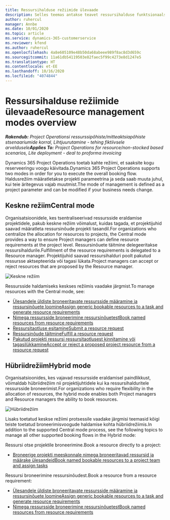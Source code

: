 ```yaml
---
title: Ressursihalduse režiimide ülevaade
description: Selles teemas antakse teavet ressursihalduse funktsionaalsusest Dynamics 365 Project Operationsis.
author: ruhercul
manager: Annbe
ms.date: 10/01/2020
ms.topic: article
ms.service: dynamics-365-customerservice
ms.reviewer: kfend
ms.author: ruhercul
ms.openlocfilehash: 4a8e605109e48b50da68abeee989f8ac8d3d659c
ms.sourcegitcommit: 11a61db54119503e82faec5f99c4273e8d1247e5
ms.translationtype: HT
ms.contentlocale: et-EE
ms.lasthandoff: 10/16/2020
ms.locfileid: "4074844"
---
```

# <a name="resource-management-modes-overview"></a><span data-ttu-id="6a3bb-103">Ressursihalduse režiimide ülevaade</span><span class="sxs-lookup"><span data-stu-id="6a3bb-103">Resource management modes overview</span></span>

<span data-ttu-id="6a3bb-104">_**Rakendub:** Project Operationsi ressurssipõhiste/mitteaktsiapõhiste stsenaariumide korral,  Lihtjuurutamine - tehing fiktiivsele arveldusele_</span><span class="sxs-lookup"><span data-stu-id="6a3bb-104">_**Applies To:** Project Operations for resource/non-stocked based scenarios, Lite deployment - deal to proforma invoicing_</span></span>


<span data-ttu-id="6a3bb-105">Dynamics 365 Project Operations toetab kahte režiimi, et saaksite kogu reserveeringu voogu käivitada.</span><span class="sxs-lookup"><span data-stu-id="6a3bb-105">Dynamics 365 Project Operations supports two modes in order for you to execute the overall booking flow.</span></span> <span data-ttu-id="6a3bb-106">Haldusrežiim määratletakse projekti parameetrina ja seda saab muuta juhul, kui teie äritegevus vajab muutmist.</span><span class="sxs-lookup"><span data-stu-id="6a3bb-106">The mode of management is defined as a project parameter and can be modified if your business needs change.</span></span>    

## <a name="central-mode"></a><span data-ttu-id="6a3bb-107">Keskne režiim</span><span class="sxs-lookup"><span data-stu-id="6a3bb-107">Central mode</span></span>
<span data-ttu-id="6a3bb-108">Organisatsioonidele, kes tsentraliseerivad ressursside eraldamise projektidele, pakub keskne režiim võimalust, kuidas tagada, et projektijuhid saavad määratleta ressursinõude projekti tasandil.</span><span class="sxs-lookup"><span data-stu-id="6a3bb-108">For organizations who centralize the allocation for resources to projects, the Central mode provides a way to ensure Project managers can define resource requirements at the project level.</span></span> <span data-ttu-id="6a3bb-109">Ressursinõuete täitmine delegeeritakse ressursihaldurile.</span><span class="sxs-lookup"><span data-stu-id="6a3bb-109">Fulfillment of the resource requirements is delegated to a Resource manager.</span></span> <span data-ttu-id="6a3bb-110">Projektijuhid saavad ressursihalduri poolt pakutud ressursse aktsepteerida või tagasi lükata.</span><span class="sxs-lookup"><span data-stu-id="6a3bb-110">Project managers can accept or reject resources that are proposed by the Resource manager.</span></span>

![Keskne režiim](./media/resource-management-central.png)

<span data-ttu-id="6a3bb-112">Ressursside haldamiseks keskses režiimis vaadake järgmist.</span><span class="sxs-lookup"><span data-stu-id="6a3bb-112">To manage resources with the Central mode, see:</span></span>

- [<span data-ttu-id="6a3bb-113">Ülesandele üldiste broneeritavate ressursside määramine ja ressursinõuete loomine</span><span class="sxs-lookup"><span data-stu-id="6a3bb-113">Assign generic bookable resources to a task and generate resource requirements</span></span>](https://docs.microsoft.com/dynamics365/project-service/assign-generic-bookable-resource)
- [<span data-ttu-id="6a3bb-114">Nimega ressursside broneerimine ressursinõuetest</span><span class="sxs-lookup"><span data-stu-id="6a3bb-114">Book named resources from resource requirements</span></span>](https://docs.microsoft.com/dynamics365/project-service/book-named-resource)
- [<span data-ttu-id="6a3bb-115">Ressursitaotluse esitamine</span><span class="sxs-lookup"><span data-stu-id="6a3bb-115">Submit a resource request</span></span>](https://docs.microsoft.com/dynamics365/project-service/submit-resource-request)
- [<span data-ttu-id="6a3bb-116">Ressursinõude täitmine</span><span class="sxs-lookup"><span data-stu-id="6a3bb-116">Fulfill a resource request</span></span>](https://docs.microsoft.com/dynamics365/project-service/resource-management-fulfill-requests)
- [<span data-ttu-id="6a3bb-117">Pakutud projekti ressursi ressursitaotlusest kinnitamine või tagasilükkamine</span><span class="sxs-lookup"><span data-stu-id="6a3bb-117">Accept or reject a proposed project resource from a resource request</span></span>](https://docs.microsoft.com/dynamics365/project-service/accept-reject-proposed-resource)

## <a name="hybrid-mode"></a><span data-ttu-id="6a3bb-118">Hübriidrežiim</span><span class="sxs-lookup"><span data-stu-id="6a3bb-118">Hybrid mode</span></span>
<span data-ttu-id="6a3bb-119">Organisatsioonides, kes vajavad ressursside eraldamisel paindlikkust, võimaldab hübriidrežiim nii projektijuhtidele kui ka ressursihalduritele ressursside broneerimist.</span><span class="sxs-lookup"><span data-stu-id="6a3bb-119">For organizations who require flexibility in the allocation of resources, the hybrid mode enables both Project managers and Resource managers the ability to book resources.</span></span>

![Hübriidrežiim](./media/resource-management-hybrid.png)

<span data-ttu-id="6a3bb-121">Lisaks toetatud keskse režiimi protsessile vaadake järgmisi teemasid kõigi teiste toetatud broneerimisvoogude haldamise kohta hübriidrežiimis.</span><span class="sxs-lookup"><span data-stu-id="6a3bb-121">In addition to the supported Central mode process, see the following topics to manage all other supported booking flows in the Hybrid mode:</span></span>

<span data-ttu-id="6a3bb-122">Ressursi otse projektile broneerimine.</span><span class="sxs-lookup"><span data-stu-id="6a3bb-122">Book a resource directly to a project:</span></span>
- [<span data-ttu-id="6a3bb-123">Broneerige projekti meeskonnale nimega broneeritavad ressursid ja määrake ülesandeid</span><span class="sxs-lookup"><span data-stu-id="6a3bb-123">Book named bookable resources to a project team and assign tasks</span></span>](https://docs.microsoft.com/dynamics365/project-service/assign-named-bookable-resource)

<span data-ttu-id="6a3bb-124">Ressursi broneerimine ressursinõudest.</span><span class="sxs-lookup"><span data-stu-id="6a3bb-124">Book a resource from a resource requirement:</span></span>
- [<span data-ttu-id="6a3bb-125">Ülesandele üldiste broneeritavate ressursside määramine ja ressursinõuete loomine</span><span class="sxs-lookup"><span data-stu-id="6a3bb-125">Assign generic bookable resources to a task and generate resource requirements</span></span>](https://docs.microsoft.com/dynamics365/project-service/assign-generic-bookable-resource)
- [<span data-ttu-id="6a3bb-126">Nimega ressursside broneerimine ressursinõuetest</span><span class="sxs-lookup"><span data-stu-id="6a3bb-126">Book named resources from resource requirements</span></span>](https://docs.microsoft.com/dynamics365/project-service/book-named-resource)
